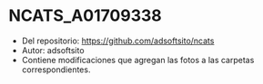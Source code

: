 # NCATS_A01709338
- Del repositorio: <https://github.com/adsoftsito/ncats>
- Autor: adsoftsito
- Contiene modificaciones que agregan las fotos a las carpetas correspondientes.
